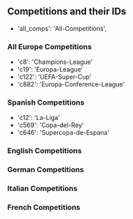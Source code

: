 ## Competitions and their IDs    
- 'all_comps': 'All-Competitions',

### All Europe Competitions
- 'c8': 'Champions-League'
- 'c19': 'Europa-League'
- 'c122': 'UEFA-Super-Cup'
- 'c882': 'Europa-Conference-League'


### Spanish Competitions
- 'c12': 'La-Liga'
- 'c569': 'Copa-del-Rey'
- 'c646': 'Supercopa-de-Espana'


### English Competitions 


### German Competitions


### Italian Competitions


### French Competitions

